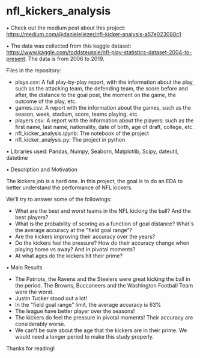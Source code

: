 # nfl_kickers_analysis

• Check out the medium post about this project: https://medium.com/@danieleliezer/nfl-kicker-analysis-a57e023088c1

• The data was collected from this kaggle dataset: https://www.kaggle.com/toddsteussie/nfl-play-statistics-dataset-2004-to-present. The data is from 2006 to 2019.

Files in the repository:

- plays.csv: A full play-by-play report, with the information about the play, such as the attacking team, the defending team, the score before and after, the distance to the goal post, the moment on the game, the outcome of the play, etc. 
- games.csv: A report with the information about the games, such as the season, week, stadium, score, teams playing, etc.
- players.csv: A report with the information about the players: such as the first name, last name, nationality, date of birth, age of draft, college, etc.
- nfl_kicker_analysis.ipynb: The notebook of the project
- nfl_kicker_analysis.py: The project in python

• Libraries used:
Pandas, Numpy, Seaborn, Matplotlib, Scipy, dateutil, datetime

• Description and Motivation

The kickers job is a hard one. In this project, the goal is to do an EDA to better understand the performance of NFL kickers. 

We'll try to answer some of the followings: 

- What are the best and worst teams in the NFL kicking the ball? And the best players? 
- What is the probability of scoring as a function of goal distance? What's the average accuracy at the "field goal range"? 
- Are the kickers improving their accuracy over the years? 
- Do the kickers feel the pressure? How do their accuracy change when playing home vs away? And in pivotal moments? 
- At what ages do the kickers hit their prime? 

• Main Results

- The Patriots, the Ravens and the Steelers were great kicking the ball in the period. The Browns, Buccaneers and the Washington Football Team were the worst.
- Justin Tucker stood out a lot!
- In the "field goal range" limit, the average accuracy is 63%
- The league have better player over the seasons!
- The kickers do feel the pressure in pivotal moments! Their accuracy are considerably worse.
- We can't be sure about the age that the kickers are in their prime. We would need a longer period to make this study properly.


Thanks for reading!
